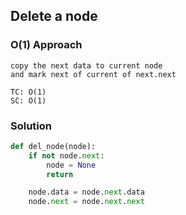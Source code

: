 ## Delete a node

### O(1) Approach
```
copy the next data to current node
and mark next of current of next.next
```
```
TC: O(1)
SC: O(1)
```

### Solution
```python
def del_node(node):
    if not node.next:
        node = None
        return

    node.data = node.next.data
    node.next = node.next.next
```